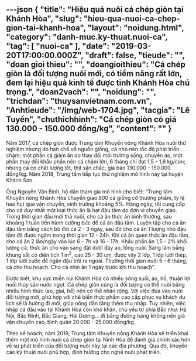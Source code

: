 ---json
{
    "title": "Hiệu quả nuôi cá chép giòn tại Khánh Hòa",
    "slug": "hieu-qua-nuoi-ca-chep-gion-tai-khanh-hoa",
    "layout": "noidung.html",
    "category": "danh-muc.ky-thuat.nuoi-ca",
    "tag": [
        "nuoi-ca"
    ],
    "date": "2019-03-20T17:00:00.000Z",
    "draft": false,
    "tieude": "",
    "doan gioi thieu": "",
    "doangioithieu": "Cá chép giòn là đối tượng nuôi mới, có tiềm năng rất lớn, đem lại hiệu quả kinh tế được tỉnh Khánh Hòa chú trọng.",
    "doan2vach": "",
    "noidung": "",
    "trichdan": "thuysanvietnam.com.vn",
    "Anhtieude": "/img/web-1704.jpg",
    "tacgia": "Lê Tuyến",
    "chuthichhinh": "Cá chép giòn có giá 130.000 - 150.000 đồng/kg",
    "__content__": ""
}
---
<p>Năm 2017, c&aacute; ch&eacute;p gi&ograve;n được Trung t&acirc;m Khuyến n&ocirc;ng Kh&aacute;nh H&ograve;a nu&ocirc;i thử nghiệm nhưng do hạn chế về nguồn giống, c&aacute; nhỏ n&ecirc;n tốc độ ph&aacute;t triển chậm; một phần c&aacute; giảm ăn do thay đổi m&ocirc;i trường sống, chuyển ao, một phần thay đổi khẩu phần n&ecirc;n c&aacute; chậm lớn, 6 th&aacute;ng chỉ đạt 1,5 - 1,6 kg/con; nhưng c&aacute; c&oacute; chất lượng tốt, thịt săn chắc, gi&aacute; b&aacute;n 130.000 - 150.000 đồng/kg. Năm 2018, Trung tấm tiếp tục thử nghiệm m&ocirc; h&igrave;nh n&agrave;y tại huyện Kh&aacute;nh Sơn.&nbsp;</p>

<p>&Ocirc;ng Nguyễn Văn B&iacute;nh, hộ d&acirc;n tham gia m&ocirc; h&igrave;nh cho biết: &ldquo;Trung t&acirc;m Khuyến n&ocirc;ng Kh&aacute;nh H&ograve;a chuyển giao 800 c&aacute; giống cỡ thương phẩm, tỷ lệ hao hụt qua vận chuyển, sinh trưởng khoảng 5%. H&agrave;ng ng&agrave;y, t&ocirc;i cung cấp cho c&aacute; duy nhất một loại thức ăn l&agrave; hạt đậu tằm do đơn vị chuyển giao. Trong thời gian đầu mới thả nu&ocirc;i, cho c&aacute; ăn thức ăn b&igrave;nh thường, sau khoảng 1 tuần tiến h&agrave;nh cưỡng bức để c&aacute; ăn đậu tằm. Luyện tập cho c&aacute; ăn đậu tằm bằng c&aacute;ch bỏ đ&oacute;i c&aacute; 2 - 3 ng&agrave;y, sau đ&oacute; cho c&aacute; ăn 1 lượng nhỏ đậu tằm đ&atilde; được ng&acirc;m trong thời gian 12 - 24h. Khi c&aacute; ăn quen thức ăn đậu tằm, cho c&aacute; ăn 2 lần/ng&agrave;y v&agrave;o l&uacute;c 6 - 7h v&agrave; 16 - 17h. Khẩu phần ăn 1,5 - 2% khối lượng c&aacute;, thức ăn cho v&agrave;o s&agrave;ng đặt dưới đ&aacute;y ao, lồng nu&ocirc;i. S&agrave;ng l&agrave;m bằng khung sắt c&oacute; diện t&iacute;ch 1 m<sup>2</sup>, cao 25 - 30 cm, được v&acirc;y 2 lớp, 1 lớp lưới th&eacute;p, 1 lớp lưới cước để ngăn đậu tr&ocirc;i ra ngo&agrave;i. Thường thời gian nu&ocirc;i 5 - 6 th&aacute;ng, c&aacute; cho thu hoạch. Cho c&aacute; nhịn ăn 1 ng&agrave;y trước khi thu hoạch&rdquo;.</p>

<p>Được biết, khu vực miền n&uacute;i Kh&aacute;nh H&ograve;a c&oacute; nhiều s&ocirc;ng suối, ao, hồ, thuận lợi nu&ocirc;i thủy sản nước ngọt. C&aacute; ch&eacute;p gi&ograve;n cũng l&agrave; đối tượng c&oacute; thể nu&ocirc;i bằng nhiều h&igrave;nh thức (ao, giai, bể) n&ecirc;n c&oacute; thể nh&acirc;n rộng. Với việc đưa v&agrave;o nu&ocirc;i đối tượng mới, ph&ugrave; hợp với chế biến thực phẩm cao cấp phục vụ kh&aacute;ch du lịch sẽ l&agrave; hướng đi mới, gi&uacute;p n&ocirc;ng d&acirc;n tăng th&ecirc;m thu nhập. Tuy nhi&ecirc;n, việc nhập c&aacute; đầu v&agrave;o tại Kh&aacute;nh H&ograve;a c&ograve;n kh&oacute; khăn, chủ yếu từ ph&iacute;a Bắc như: H&agrave; Nội, Bắc Ninh, Bắc Giang, Hải Dương&hellip; đi bằng đường h&agrave;ng kh&ocirc;ng n&ecirc;n gi&aacute; vận chuyển cao, b&igrave;nh qu&acirc;n 20.000 - 25.000 đồng/kg.&nbsp;</p>

<p>Theo kế hoạch, năm 2019, Trung t&acirc;m Khuyến n&ocirc;ng Kh&aacute;nh H&ograve;a sẽ triển khai th&ecirc;m một m&ocirc; h&igrave;nh nu&ocirc;i c&aacute; ch&eacute;p gi&ograve;n tại Ninh H&ograve;a để đ&aacute;nh gi&aacute; ch&iacute;nh x&aacute;c hơn về sự ph&aacute;t triển của đối tượng nu&ocirc;i n&agrave;y tại c&aacute;c địa phương. Qua đ&oacute;, khuyến c&aacute;o kỹ thuật nu&ocirc;i ph&ugrave; hợp, định hướng cho nghề nu&ocirc;i ph&aacute;t triển.</p>
